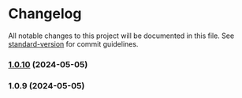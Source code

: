 # Changelog

All notable changes to this project will be documented in this file. See [standard-version](https://github.com/conventional-changelog/standard-version) for commit guidelines.

### [1.0.10](https://github.com/CustomCraft-Software-LLC/ccs-react-components/compare/v1.0.9...v1.0.10) (2024-05-05)

### 1.0.9 (2024-05-05)
